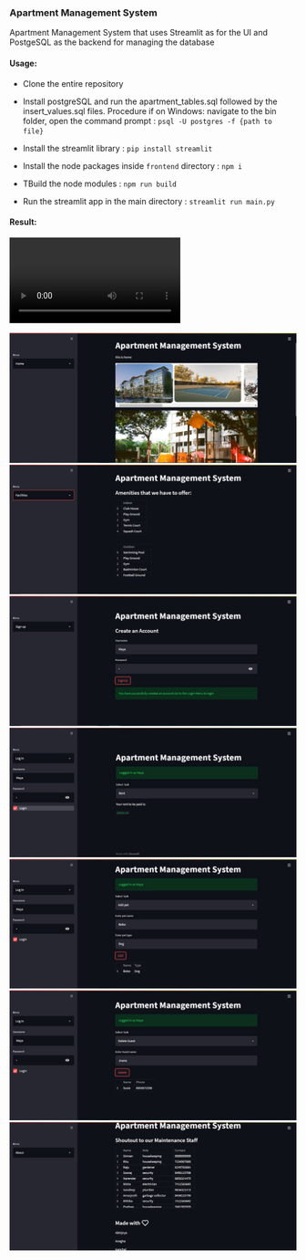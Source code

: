 ### Apartment Management System

Apartment Management System that uses Streamlit as for the UI and PostgeSQL as the backend for managing the database

#### Usage:

- Clone the entire repository

- Install postgreSQL and run the apartment_tables.sql followed by the insert_values.sql files.
Procedure if on Windows: navigate to the bin folder, open the command prompt : `psql -U postgres -f {path to file}`

- Install the streamlit library : `pip install streamlit`

- Install the node packages inside `frontend` directory : `npm i`

- TBuild the node modules : `npm run build`

- Run the streamlit app in the main directory : `streamlit run main.py`

#### Result:

![result](file.mp4)

![Alt text](images/1.png?raw=true)
![Alt text](images/2.png?raw=true)
![Alt text](images/3.png?raw=true)
![Alt text](images/4.png?raw=true)
![Alt text](images/5.png?raw=true)
![Alt text](images/6.png?raw=true)
![Alt text](images/7.png?raw=true)